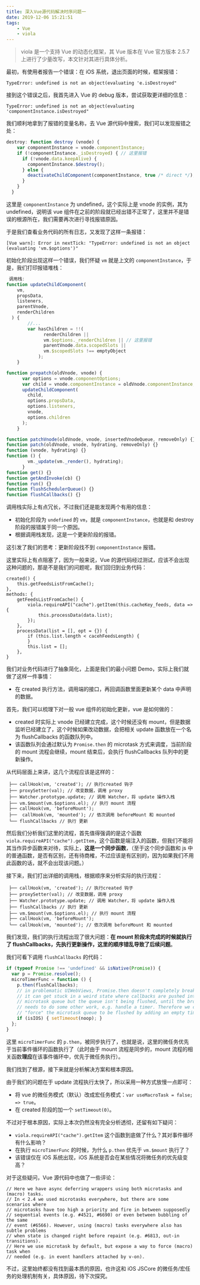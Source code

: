 ```yaml
---
title: 深入Vue源代码解决时序问题一
date: 2019-12-06 15:21:51
tags:
	- Vue
	- viola
---
```


>viola 是一个支持 Vue 的动态化框架，其 Vue 版本在 Vue 官方版本 2.5.7 上进行了少量改写，本文针对其进行具体分析。

最初，有使用者报告一个错误：在 iOS 系统，退出页面的时候，框架报错：

```
TypeError: undefined is not an object(evaluating 'e.isDestroyed"
```

接到这个错误之后，我首先进入 Vue 的 debug 版本，尝试获取更详细的信息：

```
TypeError: undefined is not an object(evaluating 'componentInstance.isDestroyed"
```

我们顺利地拿到了报错的变量名称，去 Vue 源代码中搜索，我们可以发现报错之处：

```javascript
destroy: function destroy (vnode) {
    var componentInstance = vnode.componentInstance;
    if (!componentInstance._isDestroyed) { // 这里报错
      if (!vnode.data.keepAlive) {
        componentInstance.$destroy();
      } else {
        deactivateChildComponent(componentInstance, true /* direct */);
      }
    }
  }
```

这里是 `componentInstance` 为 undefined，这个实际上是 vnode 的实例，其为 undefined，说明该 vue 组件在之前的阶段就已经出错不正常了，这里并不是错误的根源所在，我们需要再次进行寻找报错原因。

于是我们查看业务代码的所有日志，又发现了这样一条报错：

```
[Vue warn]: Error in nextTick: "TypeError: undefined is not an object (evaluating 'vm.$options')" 
```

初始化阶段出现这样一个错误，我们怀疑 `vm` 就是上文的 `componentInstance`，于是，我们打印报错堆栈：

```javascript
 调用栈:
function updateChildComponent(
    vm,
    propsData,
    listeners,
    parentVnode,
    renderChildren
  ) {
        //...
        var hasChildren = !!(
              renderChildren ||
              vm.$options._renderChildren || // 这里报错
              parentVnode.data.scopedSlots ||
              vm.$scopedSlots !== emptyObject
            );
    }

function prepatch(oldVnode, vnode) {
      var options = vnode.componentOptions;
      var child = vnode.componentInstance = oldVnode.componentInstance;
      updateChildComponent(
        child,
        options.propsData,
        options.listeners,
        vnode,
        options.children
      );
    }

function patchVnode(oldVnode, vnode, insertedVnodeQueue, removeOnly) {}
function patch(oldVnode, vnode, hydrating, removeOnly) {}
function (vnode, hydrating) {}
function () {
        vm._update(vm._render(), hydrating);
      }
function get() {}
function getAndInvoke(cb) {}
function run() {}
function flushSchedulerQueue() {}
function flushCallbacks() {}
```

调用栈实际上有点冗长，不过我们还是能发现两个有用的信息：

* 初始化阶段为 `undefined` 的 `vm`，就是 `componentInstance`，也就是和 destroy 阶段的报错属于同一个原因。
* 根据调用栈发现，这是一个更新阶段的报错。

这引发了我们的思考：更新阶段找不到 `componentInstance` 报错。

这里实际上有点阻塞了，因为一般来说，Vue 的源代码经过测试，应该不会出现这种问题的，那是不是我们的问题呢，我们回归到业务代码：

```
created() {
    this.getFeedsListFromCache();
},
methods: {
    getFeedsListFromCache() {
        viola.requireAPI("cache").getItem(this.cacheKey_feeds, data => {
            this.processData(data.list);
        });
    },
    processData(list = [], opt = {}) {
        if (this.list.length < cacehFeedsLength) {
        }
        this.list = [];
    },
}
```

我们对业务代码进行了抽象简化，上面是我们的最小问题 Demo，实际上我们就做了这样一件事情：

* 在 created 执行方法，调用端的接口，再回调函数里面更新某个 data 中声明的数据。

首先，我们可以梳理下对一般 vue 组件的初始化更新，vue 是如何做的：

* created 时实际上 vnode 已经建立完成，这个时候还没有 mount，但是数据监听已经建立了，这个时候如果改动数据，会把相关 update 函数放在一个名为 flushCallbacks 的函数队列中。
* 该函数队列会通过默认为 `Promise.then` 的 microtask 方式来调度，当前阶段的 mount 流程会继续，mount 结束后，会执行 flushCallbacks 队列中的更新操作。

从代码层面上来讲，这几个流程应该是这样的：

```
 ├── callHook(vm, 'created'); // 执行created 钩子
 ├── proxySetter(val); // 改变数据，调用 proxy
 ├── Watcher.prototype.update; // 调用 Watcher，将 update 操作入栈
 ├── vm.$mount(vm.$options.el); // 执行 mount 流程
 ├── callHook(vm, 'beforeMount');
 ├──  callHook(vm, 'mounted'); // 依次调用 beforeMount 和 mounted
 └── flushCallbacks // 执行 更新
```

然后我们分析我们这里的流程，首先值得强调的是这个函数 `viola.requireAPI("cache").getItem`，这个函数是端注入的函数，但我们不能将其当作异步函数来对待，实际上，**这是一个同步函数**，（至于这个同步函数和 js 中的普通函数，是否有区别，还有待商榷，不过应该是有区别的，因为如果我们不用此函数的话，就不会出现该问题。）

接下来，我们打出详细的调用栈，根据顺序来分析实际的执行流程：

```
 ├── callHook(vm, 'created'); // 执行created 钩子
 ├── proxySetter(val); // 改变数据，调用 proxy
 ├── Watcher.prototype.update; // 调用 Watcher，将 update 操作入栈
 ├── flushCallbacks // 执行 更新
 ├── vm.$mount(vm.$options.el); // 执行 mount 流程 
 ├── callHook(vm, 'beforeMount');
 └── callHook(vm, 'mounted'); // 依次调用 beforeMount 和 mounted
```

我们发现，我们的执行流程出现了很大问题：**在 mount 阶段未完成的时候就执行了 flushCallbacks，先执行更新操作，这里的顺序错乱导致了后续问题**。

我们可看下调用 `flushCallbacks` 的代码：

```javascript
if (typeof Promise !== 'undefined' && isNative(Promise)) {
  var p = Promise.resolve();
  microTimerFunc = function () {
    p.then(flushCallbacks);
    // in problematic UIWebViews, Promise.then doesn't completely break, but
    // it can get stuck in a weird state where callbacks are pushed into the
    // microtask queue but the queue isn't being flushed, until the browser
    // needs to do some other work, e.g. handle a timer. Therefore we can
    // "force" the microtask queue to be flushed by adding an empty timer.
    if (isIOS) { setTimeout(noop); }
  };
} 
```

这里 `microTimerFunc` 的 `p.then`，被同步执行了，也就是说，这里的微任务优先于当前事件循环的函数执行了（此时由于 mount 流程是同步的，mount 流程的相关函数**理应**在该事件循环中，优先于微任务执行）。

我们找到了根源，接下来就是分析解决方案和根本原因。

由于我们的问题在于 update 流程执行太快了，所以采用一种方式放慢一点即可：

* 将 vue 的微任务模式（默认）改成宏任务模式：`var useMacroTask = false; => true`。
* 在 created 阶段的加一个 `setTimeout(0)`。

不过对于根本原因，实际上本次仍然没有完全分析透彻，还留有如下疑问：

* `viola.requireAPI("cache").getItem` 这个函数到底做了什么？其对事件循环有什么影响？
* 在执行 `microTimerFunc` 的时候，为什么 `p.then` 优先于 `vm.$mount` 执行了？
* 该错误仅在 iOS 系统出现，iOS 系统是否会在某些情况将微任务的优先级变高？

对于这些疑问，Vue 源代码中也做了一些评论：

```
// Here we have async deferring wrappers using both microtasks and (macro) tasks.
// In < 2.4 we used microtasks everywhere, but there are some scenarios where
// microtasks have too high a priority and fire in between supposedly
// sequential events (e.g. #4521, #6690) or even between bubbling of the same
// event (#6566). However, using (macro) tasks everywhere also has subtle problems
// when state is changed right before repaint (e.g. #6813, out-in transitions).
// Here we use microtask by default, but expose a way to force (macro) task when
// needed (e.g. in event handlers attached by v-on).
```

不过，这里始终都没有找到最本质的原因，也许这和 iOS JSCore 的微任务/宏任务的处理机制有关，具体原因，待下次探究。



